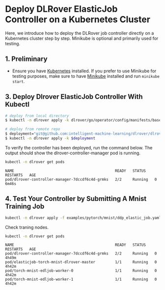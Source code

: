 # Deploy DLRover ElasticJob Controller on a Kubernetes Cluster

Here, we introduce how to deploy the DLRover job controller directly on a Kubernetes cluster step by step. Minikube is optional and primarily used for testing.

## 1. Preliminary
- Ensure you have [Kubernetes](https://kubernetes.io/docs/home/) installed. If you prefer to use Minikube for testing purposes, make sure to have [Minikube](https://minikube.sigs.k8s.io/docs/start/) installed and run `minikube start`.

## 3. Deploy Dlrover ElasticJob Controller With Kubectl

```bash
# deploy from local directory
$ kubectl -n dlrover apply -k dlrover/go/operator/config/manifests/bases

# deploy from remote repo
$ deployment="git@github.com:intelligent-machine-learning/dlrover/dlrover/go/operator/config/manifests/bases/?ref=master"
$ kubectl -n dlrover apply -k $deployment
```

To verify the controller has been deployed, run the command below. The output should show the dlrover-controller-manager pod is running.

```bash
kubectl -n dlrover get pods
```

```
NAME                                              READY   STATUS    RESTARTS   AGE
pod/dlrover-controller-manager-7dccdf6c4d-grmks   2/2     Running   0          6m46s
```

## 4. Test Your Controller by Submitting A Mnist Training Job

```bash
kubectl -n dlrover apply -f examples/pytorch/mnist/ddp_elastic_job.yaml
```

Check traning nodes.

```bash
kubectl -n dlrover get pods
```
```
NAME                                              READY   STATUS    RESTARTS   AGE
pod/dlrover-controller-manager-7dccdf6c4d-grmks   2/2     Running   0          4h49m
pod/elasticjob-torch-mnist-dlrover-master         1/1     Running   0          4h42m
pod/torch-mnist-edljob-worker-0                   1/1     Running   0          4h42m
pod/torch-mnist-edljob-worker-1                   1/1     Running   0          4h42m
```